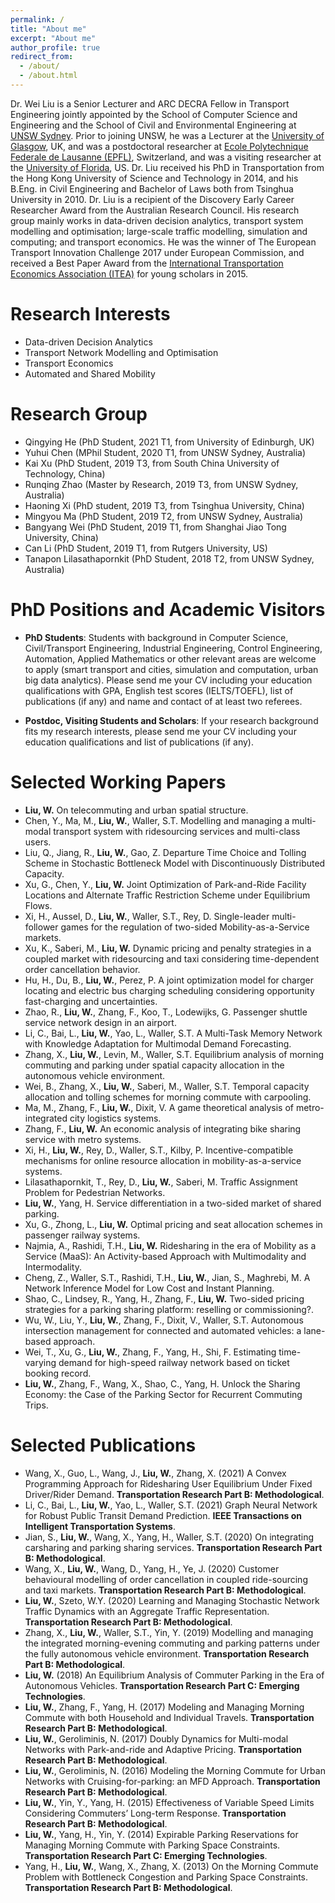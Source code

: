 ```yaml
---
permalink: /
title: "About me"
excerpt: "About me"
author_profile: true
redirect_from: 
  - /about/
  - /about.html
---
```


Dr. Wei Liu is a Senior Lecturer and ARC DECRA Fellow in Transport Engineering jointly appointed by the School of Computer Science and Engineering and the School of Civil and Environmental Engineering at [UNSW Sydney](https://www.unsw.edu.au/). Prior to joining UNSW, he was a Lecturer at the [University of Glasgow](https://www.gla.ac.uk/), UK, and was a postdoctoral researcher at [Ecole Polytechnique Federale de Lausanne (EPFL)](https://www.epfl.ch/en/), Switzerland, and was a visiting researcher at the [University of Florida](http://www.ufl.edu/), US. Dr. Liu received his PhD in Transportation from the Hong Kong University of Science and Technology in 2014, and his B.Eng. in Civil Engineering and Bachelor of Laws both from Tsinghua University in 2010. Dr. Liu is a recipient of the Discovery Early Career Researcher Award from the Australian Research Council. His research group mainly works in data-driven decision analytics, transport system modelling and optimisation; large-scale traffic modelling, simulation and computing; and transport economics. He was the winner of The European Transport Innovation Challenge 2017 under European Commission, and received a Best Paper Award from the [International Transportation Economics Association (ITEA)](https://iteaweb.org/) for young scholars in 2015.

Research Interests
======
- Data-driven Decision Analytics
- Transport Network Modelling and Optimisation
- Transport Economics
- Automated and Shared Mobility

Research Group
======
- Qingying He (PhD Student, 2021 T1, from University of Edinburgh, UK)
- Yuhui Chen (MPhil Student, 2020 T1, from UNSW Sydney, Australia)
- Kai Xu (PhD Student, 2019 T3, from South China University of Technology, China)
- Runqing Zhao (Master by Research, 2019 T3, from UNSW Sydney, Australia)
- Haoning Xi (PhD student, 2019 T3, from Tsinghua University, China)
- Mingyou Ma (PhD Student, 2019 T2, from UNSW Sydney, Australia)
- Bangyang Wei (PhD Student, 2019 T1, from Shanghai Jiao Tong University, China)
- Can Li (PhD Student, 2019 T1, from Rutgers University, US)
- Tanapon Lilasathapornkit (PhD Student, 2018 T2, from UNSW Sydney, Australia)

PhD Positions and Academic Visitors
======
- **PhD Students**: Students with background in Computer Science, Civil/Transport Engineering, Industrial Engineering, Control Engineering, Automation, Applied Mathematics or other relevant areas are welcome to apply (smart transport and cities, simulation and computation, urban big data analytics). Please send me your CV including your education qualifications with GPA, English test scores (IELTS/TOEFL), list of publications (if any) and name and contact of at least two referees.

- **Postdoc, Visiting Students and Scholars**: If your research background fits my research interests, please send me your CV including your education qualifications and list of publications (if any).

Selected Working Papers
======
- **Liu, W.** On telecommuting and urban spatial structure.
- Chen, Y., Ma, M., **Liu, W.**, Waller, S.T. Modelling and managing a multi-modal transport system with ridesourcing services and multi-class users.
- Liu, Q., Jiang, R., **Liu, W.**, Gao, Z. Departure Time Choice and Tolling Scheme in Stochastic Bottleneck Model with Discontinuously Distributed Capacity.
- Xu, G., Chen, Y., **Liu, W.** Joint Optimization of Park-and-Ride Facility Locations and Alternate Traffic Restriction Scheme under Equilibrium Flows.
- Xi, H., Aussel, D., **Liu, W.**, Waller, S.T., Rey, D. Single-leader multi-follower games for the regulation of two-sided Mobility-as-a-Service markets.
- Xu, K., Saberi, M., **Liu, W.** Dynamic pricing and penalty strategies in a coupled market with ridesourcing and taxi considering time-dependent order cancellation behavior.
- Hu, H., Du, B., **Liu, W.**, Perez, P. A joint optimization model for charger locating and electric bus charging scheduling considering opportunity fast-charging and uncertainties.
- Zhao, R., **Liu, W.**, Zhang, F., Koo, T., Lodewijks, G. Passenger shuttle service network design in an airport.
- Li, C., Bai, L., **Liu, W.**, Yao, L., Waller, S.T. A Multi-Task Memory Network with Knowledge Adaptation for Multimodal Demand Forecasting.
- Zhang, X., **Liu, W.**, Levin, M., Waller, S.T. Equilibrium analysis of morning commuting and parking under spatial capacity allocation in the autonomous vehicle environment.
- Wei, B., Zhang, X., **Liu, W.**, Saberi, M., Waller, S.T. Temporal capacity allocation and tolling schemes for morning commute with carpooling.
- Ma, M., Zhang, F., **Liu, W.**, Dixit, V. A game theoretical analysis of metro-integrated city logistics systems.
- Zhang, F., **Liu, W.** An economic analysis of integrating bike sharing service with metro systems.
- Xi, H., **Liu, W.**, Rey, D., Waller, S.T., Kilby, P. Incentive-compatible mechanisms for online resource allocation in mobility-as-a-service systems.
- Lilasathapornkit, T., Rey, D., **Liu, W.**, Saberi, M. Traffic Assignment Problem for Pedestrian Networks.
- **Liu, W.**, Yang, H. Service differentiation in a two-sided market of shared parking.
- Xu, G., Zhong, L., **Liu, W.** Optimal pricing and seat allocation schemes in passenger railway systems.
- Najmia, A., Rashidi, T.H., **Liu, W.** Ridesharing in the era of Mobility as a Service (MaaS): An Activity-based Approach with Multimodality and Intermodality.
- Cheng, Z., Waller, S.T., Rashidi, T.H., **Liu, W.**, Jian, S., Maghrebi, M. A Network Inference Model for Low Cost and Instant Planning.
- Shao, C., Lindsey, R., Yang, H., Zhang, F., **Liu, W.** Two-sided pricing strategies for a parking sharing platform: reselling or commissioning?.
- Wu, W., Liu, Y., **Liu, W.**, Zhang, F., Dixit, V., Waller, S.T. Autonomous intersection management for connected and automated vehicles: a lane-based approach.
- Wei, T., Xu, G., **Liu, W.**, Zhang, F., Yang, H., Shi, F. Estimating time-varying demand for high-speed railway network based on ticket booking record.
- **Liu, W.**, Zhang, F., Wang, X., Shao, C., Yang, H. Unlock the Sharing Economy: the Case of the Parking Sector for Recurrent Commuting Trips.

Selected Publications
======
- Wang, X., Guo, L., Wang, J., **Liu, W.**, Zhang, X. (2021) A Convex Programming Approach for Ridesharing User Equilibrium Under Fixed Driver/Rider Demand. **Transportation Research Part B: Methodological**.
- Li, C., Bai, L., **Liu, W.**, Yao, L., Waller, S.T. (2021) Graph Neural Network for Robust Public Transit Demand Prediction. **IEEE Transactions on Intelligent Transportation Systems**.
- Jian, S., **Liu, W.**, Wang, X., Yang, H., Waller, S.T. (2020) On integrating carsharing and parking sharing services. **Transportation Research Part B: Methodological**.
- Wang, X., **Liu, W.**, Wang, D., Yang, H., Ye, J. (2020) Customer behavioural modelling of order cancellation in coupled ride-sourcing and taxi markets. **Transportation Research Part B: Methodological**.
- **Liu, W.**, Szeto, W.Y. (2020) Learning and Managing Stochastic Network Traffic Dynamics with an Aggregate Traffic Representation. **Transportation Research Part B: Methodological**.
- Zhang, X., **Liu, W.**, Waller, S.T., Yin, Y. (2019) Modelling and managing the integrated morning-evening commuting and parking patterns under the fully autonomous vehicle environment. **Transportation Research Part B: Methodological**.
- **Liu, W.** (2018) An Equilibrium Analysis of Commuter Parking in the Era of Autonomous Vehicles. **Transportation Research Part C: Emerging Technologies**.
- **Liu, W.**, Zhang, F., Yang, H. (2017) Modeling and Managing Morning Commute with both Household and Individual Travels. **Transportation Research Part B: Methodological**.
- **Liu, W.**, Geroliminis, N. (2017) Doubly Dynamics for Multi-modal Networks with Park-and-ride and Adaptive Pricing. **Transportation Research Part B: Methodological**.
- **Liu, W.**, Geroliminis, N. (2016) Modeling the Morning Commute for Urban Networks with Cruising-for-parking: an MFD Approach. **Transportation Research Part B: Methodological**.
- **Liu, W.**, Yin, Y., Yang, H. (2015) Effectiveness of Variable Speed Limits Considering Commuters’ Long-term Response. **Transportation Research Part B: Methodological**.
- **Liu, W.**, Yang, H., Yin, Y. (2014) Expirable Parking Reservations for Managing Morning Commute with Parking Space Constraints. **Transportation Research Part C: Emerging Technologies**.
- Yang, H., **Liu, W.**, Wang, X., Zhang, X. (2013) On the Morning Commute Problem with Bottleneck Congestion and Parking Space Constraints. **Transportation Research Part B: Methodological**.
